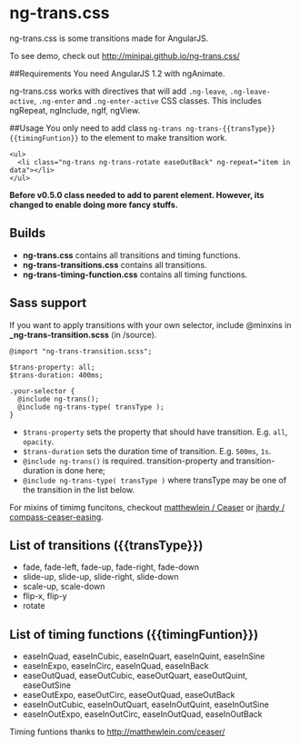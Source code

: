 ng-trans.css
============

ng-trans.css is some transitions made for AngularJS.

To see demo, check out http://minipai.github.io/ng-trans.css/

##Requirements
You need AngularJS 1.2 with ngAnimate.

ng-trans.css works with directives that will add `.ng-leave`, `.ng-leave-active`, `.ng-enter` and `.ng-enter-active` CSS classes. This includes ngRepeat, ngInclude, ngIf, ngView.

##Usage
You only need to add class `ng-trans ng-trans-{{transType}} {{timingFuntion}}` to the element to make transition work.

```
<ul>
  <li class="ng-trans ng-trans-rotate easeOutBack" ng-repeat="item in data"></li>
</ul>
```

**Before v0.5.0 class needed to add to parent element. However, its changed to enable doing more fancy stuffs.**

## Builds

- **ng-trans.css** contains all transitions and timing functions.
- **ng-trans-transitions.css** contains all transitions.
- **ng-trans-timing-function.css** contains all timing functions.

## Sass support

If you want to apply transitions with your own selector, include @minxins in **_ng-trans-transition.scss** (in /source).

```
@import "ng-trans-transition.scss";

$trans-property: all;
$trans-duration: 400ms;

.your-selector {
  @include ng-trans();
  @include ng-trans-type( transType );
}

```
- `$trans-property` sets the property that should have transition. E.g. `all`, `opacity`.
- `$trans-duration` sets the duration time of transition. E.g. `500ms`, `1s`.
- `@include ng-trans()` is required. transition-property and transition-duration is done here;
- `@include ng-trans-type( transType )`  where transType may be one of the transition in the list below.

For mixins of timimg funcitons, checkout [matthewlein / Ceaser](https://github.com/matthewlein/Ceaser/tree/master/developer) or [jhardy / compass-ceaser-easing](https://github.com/jhardy/compass-ceaser-easing).


## List of transitions ({{transType}})

- fade, fade-left, fade-up, fade-right, fade-down
- slide-up, slide-up, slide-right, slide-down
- scale-up, scale-down
- flip-x, flip-y
- rotate


## List of timing functions ({{timingFuntion}})

- easeInQuad, easeInCubic, easeInQuart, easeInQuint, easeInSine
- easeInExpo, easeInCirc, easeInQuad, easeInBack
- easeOutQuad, easeOutCubic, easeOutQuart, easeOutQuint, easeOutSine
- easeOutExpo, easeOutCirc, easeOutQuad, easeOutBack
- easeInOutCubic, easeInOutQuart, easeInOutQuint, easeInOutSine
- easeInOutExpo, easeInOutCirc, easeInOutQuad, easeInOutBack

Timing funtions thanks to http://matthewlein.com/ceaser/


